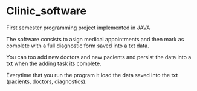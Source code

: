 # Clinic_software
First semester programming project implemented in JAVA

The software consists to asign medical appointments and then mark as complete with a full diagnostic form saved into a txt data.

You can too add new doctors and new pacients and persist the data into a txt when the adding task its complete.

Everytime that you run the program it load the data saved into the txt (pacients, doctors, diagnostics).
